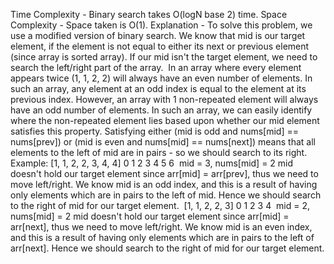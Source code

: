 Time Complexity - Binary search takes O(logN base 2) time.
Space Complexity - Space taken is O(1).
Explanation - To solve this problem, we use a modified version of binary search.
We know that mid is our target element, if the element is not equal to either its next or previous element (since array is sorted array).
If our mid isn't the target element, we need to search the left/right part of the array.
​
In an array where every element appears twice (1, 1, 2, 2) will always have an even number of elements.
In such an array, any element at an odd index is equal to the element at its previous index.
However, an array with 1 non-repeated element will always have an odd number of elements.
In such an array, we can easily identify where the non-repeated element lies based upon whether our mid element satisfies this property.
​
Satisfying either (mid is odd and nums[mid] == nums[prev]) or (mid is even and nums[mid] == nums[next]) means that all elements to the left of mid are in pairs - so we should search to its right.
Example:
[1, 1, 2, 2, 3, 4, 4]
0 1 2 3 4 5 6
​
mid = 3, nums[mid] = 2
mid doesn't hold our target element since arr[mid] = arr[prev], thus we need to move left/right.
We know mid is an odd index, and this is a result of having only elements which are in pairs to the left of mid.
Hence we should search to the right of mid for our target element.
​
[1, 1, 2, 2, 3]
0 1 2 3 4
​
mid = 2, nums[mid] = 2
mid doesn't hold our target element since arr[mid] = arr[next], thus we need to move left/right.
We know mid is an even index, and this is a result of having only elements which are in pairs to the left of arr[next].
Hence we should search to the right of mid for our target element.